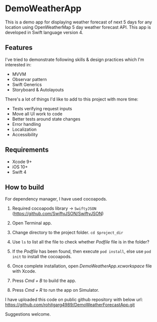 # DemoWeatherApp

This is a demo app for displaying weather forecast of next 5 days for any location using OpenWeatherMap 5 day weather forecast API. This app is developed in Swift language version 4.

## Features

I've tried to demonstrate following skills & design practices which I'm interested in:
- MVVM
- Observar pattern
- Swift Generics
- Storyboard & Autolayouts

There's a lot of things I'd like to add to this project with more time:
- Tests verifying request inputs
- Move all UI work to code
- Better tests around state changes
- Error handling
- Localization
- Accessibility

## Requirements

* Xcode 9+
* iOS 10+
* Swift 4


## How to build

For dependency manager, I have used cocoapods. 

1. Required cocoapods library ->  `SwiftyJSON` (https://github.com/SwiftyJSON/SwiftyJSON)

1. Open Terminal app.
2. Change directory to the project folder. `cd $project_dir`
3. Use `ls` to list all the file to check whether *Podfile* file is in the folder? 
4. If the *Podfile* has been found, then execute `pod install`, else use `pod init` to install the cocoapods.
5. Once complete installation, open *DemoWeatherApp.xcworkspace* file with Xcode.
6. Press *Cmd + B* to build the app.
7. Press *Cmd + R* to run the app on Simulator.


I have uploaded this code on public github repository with below url:
https://github.com/rohitgarg4989/DemoWeatherForecastApp.git

Suggestions welcome.
